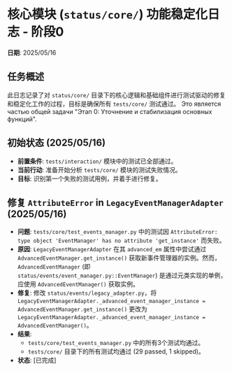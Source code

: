 # 核心模块 (`status/core/`) 功能稳定化日志 - 阶段0

**日期**: 2025/05/16

## 任务概述
此日志记录了对 `status/core/` 目录下的核心逻辑和基础组件进行测试驱动的修复和稳定化工作的过程，目标是确保所有 `tests/core/` 测试通过。
Это является частью общей задачи "Этап 0: Уточнение и стабилизация основных функций".

## 初始状态 (2025/05/16)
- **前置条件**: `tests/interaction/` 模块中的测试已全部通过。
- **当前行动**: 准备开始分析 `tests/core/` 模块的测试失败情况。
- **目标**: 识别第一个失败的测试用例，并着手进行修复。 

## 修复 `AttributeError` in `LegacyEventManagerAdapter` (2025/05/16)
- **问题**: `tests/core/test_events_manager.py` 中的测试因 `AttributeError: type object 'EventManager' has no attribute 'get_instance'` 而失败。
- **原因**: `LegacyEventManagerAdapter` 在其 `advanced_em` 属性中尝试通过 `AdvancedEventManager.get_instance()` 获取新事件管理器的实例。然而，`AdvancedEventManager` (即 `status/events/event_manager.py::EventManager`) 是通过元类实现的单例，应使用 `AdvancedEventManager()` 获取实例。
- **修复**: 修改 `status/events/legacy_adapter.py`，将 `LegacyEventManagerAdapter._advanced_event_manager_instance = AdvancedEventManager.get_instance()` 更改为 `LegacyEventManagerAdapter._advanced_event_manager_instance = AdvancedEventManager()`。
- **结果**:
    - `tests/core/test_events_manager.py` 中的所有3个测试均通过。
    - `tests/core/` 目录下的所有测试均通过 (29 passed, 1 skipped)。
- **状态**: [已完成] 